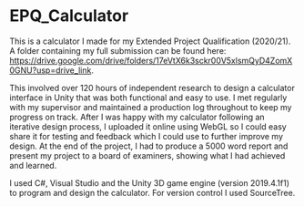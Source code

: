 # EPQ_Calculator
This is a calculator I made for my Extended Project Qualification (2020/21). A folder containing my full submission can be found here: https://drive.google.com/drive/folders/17eVtX6k3sckr00V5xlsmQyD4ZomX0GNU?usp=drive_link.

This involved over 120 hours of independent research to design a calculator interface in Unity that was both functional and easy to use. I met regularly with my supervisor and maintained a production log throughout to keep my progress on track. After I was happy with my calculator following an iterative design process, I uploaded it online using WebGL so I could easy share it for testing and feedback which I could use to further improve my design. At the end of the project, I had to produce a 5000 word report and present my project to a board of examiners, showing what I had achieved and learned.

I used C#, Visual Studio and the Unity 3D game engine (version 2019.4.1f1) to program and design the calculator. For version control I used SourceTree.
